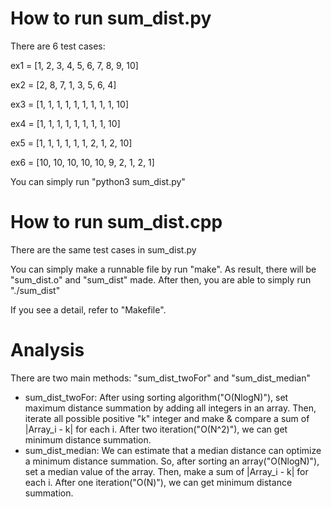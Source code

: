 # How to run sum_dist.py
There are 6 test cases:

ex1 = [1, 2, 3, 4, 5, 6, 7, 8, 9, 10]

ex2 = [2, 8, 7, 1, 3, 5, 6, 4]

ex3 = [1, 1, 1, 1, 1, 1, 1, 1, 1, 10]

ex4 = [1, 1, 1, 1, 1, 1, 1, 1, 10]

ex5 = [1, 1, 1, 1, 1, 1, 2, 1, 2, 10]

ex6 = [10, 10, 10, 10, 10, 9, 2, 1, 2, 1]

You can simply run "python3 sum_dist.py"

# How to run sum_dist.cpp
There are the same test cases in sum_dist.py

You can simply make a runnable file by run "make".
As result, there will be "sum_dist.o" and "sum_dist" made.
After then, you are able to simply run "./sum_dist"

If you see a detail, refer to "Makefile".

# Analysis
There are two main methods: "sum_dist_twoFor" and "sum_dist_median"
* sum_dist_twoFor:
After using sorting algorithm("O(NlogN)"), set maximum distance summation by
adding all integers in an array. Then, iterate all possible positive "k" integer
and make & compare a sum of |Array_i - k| for each i. After two iteration("O(N^2)"), 
we can get minimum distance summation.
* sum_dist_median:
We can estimate that a median distance can optimize a minimum distance summation.
So, after sorting an array("O(NlogN)"), set a median value of the array. Then,
make a sum of |Array_i - k| for each i. After one iteration("O(N)"), we can get minimum
distance summation.

